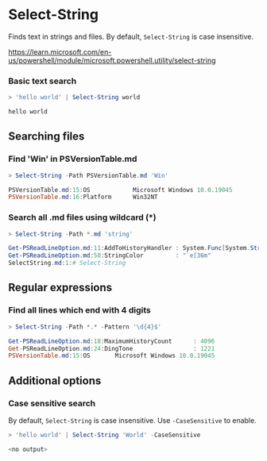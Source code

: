 # Select-String

Finds text in strings and files. By default, `Select-String` is case insensitive.

https://learn.microsoft.com/en-us/powershell/module/microsoft.powershell.utility/select-string

### Basic text search
```powershell
> 'hello world' | Select-String world

hello world
```

## Searching files

### Find 'Win' in PSVersionTable.md
```powershell
> Select-String -Path PSVersionTable.md 'Win'

PSVersionTable.md:15:OS            Microsoft Windows 10.0.19045
PSVersionTable.md:16:Platform      Win32NT
```

### Search all .md files using wildcard (*)
```powershell
> Select-String -Path *.md 'string'

Get-PSReadLineOption.md:11:AddToHistoryHandler : System.Func[System.String]
Get-PSReadLineOption.md:50:StringColor         : "`e[36m"
SelectString.md:1:# Select-String
```

## Regular expressions

### Find all lines which end with 4 digits
```powershell
> Select-String -Path *.* -Pattern '\d{4}$'

Get-PSReadLineOption.md:18:MaximumHistoryCount      : 4096
Get-PSReadLineOption.md:24:DingTone                 : 1221
PSVersionTable.md:15:OS       Microsoft Windows 10.0.19045
```

## Additional options

### Case sensitive search
By default, `Select-String` is case insensitive. Use `-CaseSensitive` to enable.

```powershell
> 'hello world' | Select-String 'World' -CaseSensitive

<no output>
```
